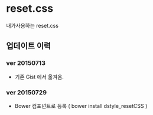 # reset.css
내가사용하는 reset.css

## 업데이트 이력
### ver 20150713
* 기존 Gist 에서 옮겨옴.

### ver 20150729
* Bower 컴포넌트로 등록 ( bower install dstyle_resetCSS )
